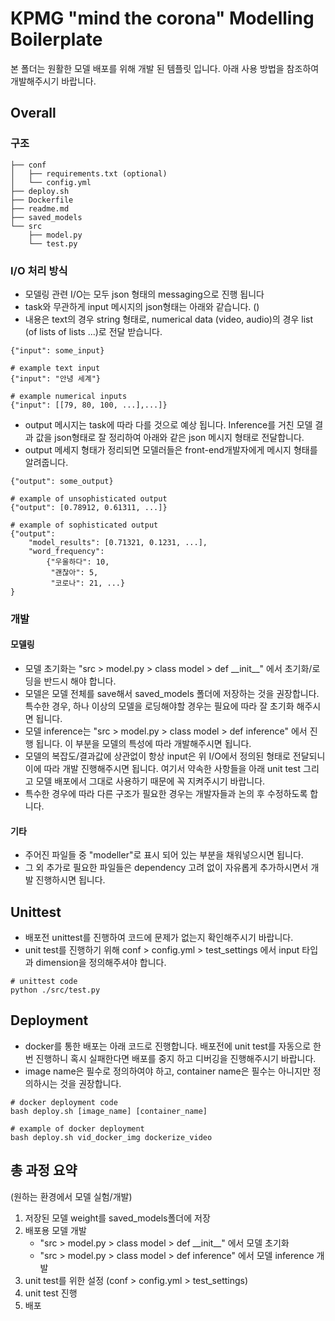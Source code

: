# KPMG "mind the corona" Modelling Boilerplate

본 폴더는 원활한 모델 배포를 위해 개발 된 템플릿 입니다. 아래 사용 방법을 참조하여 개발해주시기 바랍니다.

## Overall

### 구조
``` shell
├── conf
│   ├── requirements.txt (optional)
│   └── config.yml
├── deploy.sh
├── Dockerfile
├── readme.md
├── saved_models
└── src
    ├── model.py
    └── test.py
```
### I/O 처리 방식
* 모델링 관련 I/O는 모두 json 형태의 messaging으로 진행 됩니다
* task와 무관하게 input 메시지의 json형태는 아래와 같습니다. ()
* 내용은 text의 경우 string 형태로, numerical data (video, audio)의 경우 list (of lists of lists ...)로 전달 받습니다.
``` 
{"input": some_input}

# example text input
{"input": "안녕 세계"}

# example numerical inputs
{"input": [[79, 80, 100, ...],...]}
```
* output 메시지는 task에 따라 다를 것으로 예상 됩니다. Inference를 거친 모델 결과 값을 json형태로 잘 정리하여 아래와 같은 json 메시지 형태로 전달합니다.
* output 메세지 형태가 정리되면 모델러들은 front-end개발자에게 메시지 형태를 알려줍니다.
```
{"output": some_output}

# example of unsophisticated output
{"output": [0.78912, 0.61311, ...]}

# example of sophisticated output
{"output": 
    "model_results": [0.71321, 0.1231, ...],
    "word_frequency": 
        {"우울하다": 10,
         "괜찮아": 5,
         "코로나": 21, ...}
}
```
### 개발
#### 모델링
* 모델 초기화는 "src > model.py > class model > def \_\_init\_\_" 에서 초기화/로딩을 반드시 해야 합니다.
* 모델은 모델 전체를 save해서 saved_models 폴더에 저장하는 것을 권장합니다. 특수한 경우, 하나 이상의 모델을 로딩해야할 경우는 필요에 따라 잘 초기화 해주시면 됩니다.
* 모델 inference는 "src > model.py > class model > def inference" 에서 진행 됩니다. 이 부분을 모델의 특성에 따라 개발해주시면 됩니다.
* 모델의 복잡도/결과값에 상관없이 항상 input은 위 I/O에서 정의된 형태로 전달되니 이에 따라 개발 진행해주시면 됩니다. 여기서 약속한 사항들을 아래 unit test 그리고 모델 배포에서 그대로 사용하기 때문에 꼭 지켜주시기 바랍니다.
* 특수한 경우에 따라 다른 구조가 필요한 경우는 개발자들과 논의 후 수정하도록 합니다.
#### 기타
* 주어진 파일들 중 "modeller"로 표시 되어 있는 부분을 채워넣으시면 됩니다.
* 그 외 추가로 필요한 파일들은 dependency 고려 없이 자유롭게 추가하시면서 개발 진행하시면 됩니다.

## Unittest
* 배포전 unittest를 진행하여 코드에 문제가 없는지 확인해주시기 바랍니다.
* unit test를 진행하기 위해 conf > config.yml > test_settings 에서 input 타입과 dimension을 정의해주셔야 합니다.
``` shell
# unittest code
python ./src/test.py 
```

## Deployment
* docker를 통한 배포는 아래 코드로 진행합니다. 배포전에 unit test를 자동으로 한 번 진행하니 혹시 실패한다면 배포를 중지 하고 디버깅을 진행해주시기 바랍니다.
* image name은 필수로 정의하여야 하고, container name은 필수는 아니지만 정의하시는 것을 권장합니다.
``` shell
# docker deployment code
bash deploy.sh [image_name] [container_name]

# example of docker deployment
bash deploy.sh vid_docker_img dockerize_video
```

## 총 과정 요약
(원하는 환경에서 모델 실험/개발)
1. 저장된 모델 weight를 saved_models폴더에 저장
2. 배포용 모델 개발 
    * "src > model.py > class model > def \_\_init\_\_" 에서 모델 초기화
    * "src > model.py > class model > def inference" 에서 모델 inference 개발
3. unit test를 위한 설정 (conf > config.yml > test_settings)
4. unit test 진행
5. 배포
